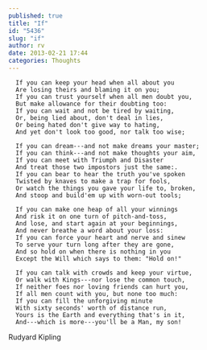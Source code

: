 ```yaml
---
published: true
title: "If"
id: "5436"
slug: "if"
author: rv
date: 2013-02-21 17:44
categories: Thoughts
---
```

<pre><code>  If you can keep your head when all about you
  Are losing theirs and blaming it on you;
  If you can trust yourself when all men doubt you,
  But make allowance for their doubting too:
  If you can wait and not be tired by waiting,
  Or, being lied about, don't deal in lies,
  Or being hated don't give way to hating,
  And yet don't look too good, nor talk too wise;

  If you can dream---and not make dreams your master;
  If you can think---and not make thoughts your aim,
  If you can meet with Triumph and Disaster
  And treat those two impostors just the same:.
  If you can bear to hear the truth you've spoken
  Twisted by knaves to make a trap for fools,
  Or watch the things you gave your life to, broken,
  And stoop and build'em up with worn-out tools;

  If you can make one heap of all your winnings
  And risk it on one turn of pitch-and-toss,
  And lose, and start again at your beginnings,
  And never breathe a word about your loss:
  If you can force your heart and nerve and sinew
  To serve your turn long after they are gone,
  And so hold on when there is nothing in you
  Except the Will which says to them: "Hold on!"

  If you can talk with crowds and keep your virtue,
  Or walk with Kings---nor lose the common touch,
  If neither foes nor loving friends can hurt you,
  If all men count with you, but none too much:
  If you can fill the unforgiving minute
  With sixty seconds' worth of distance run,
  Yours is the Earth and everything that's in it,
  And---which is more---you'll be a Man, my son!
</code></pre>
Rudyard Kipling